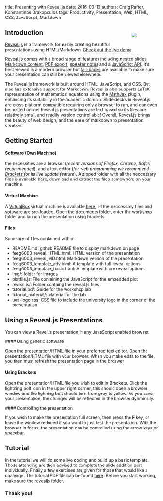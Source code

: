 title: Presenting with Reveal.js
date: 2016-03-10
authors: Craig Rafter, Konstantinos Drakopoulos
tags: Productivity, Presentation, Web, HTML, CSS, JavaScript, Markdown

<p align="center"><img src="{filename}/revealJS/reveal.png" align="right" style="margin: 2em 5em 2em 2em"/></p> 

## Introduction

[Reveal.js](https://github.com/hakimel/reveal.js/) is a framework for easily creating beautiful presentations using HTML/Markdown. [Check out the live demo](http://lab.hakim.se/reveal-js/).

Reveal.js comes with a broad range of features including [nested slides](https://github.com/hakimel/reveal.js#markup), [Markdown content](https://github.com/hakimel/reveal.js#markdown), [PDF export](https://github.com/hakimel/reveal.js#pdf-export), [speaker notes](https://github.com/hakimel/reveal.js#speaker-notes) and a [JavaScript API](https://github.com/hakimel/reveal.js#api). It's best viewed in a modern browser but [fall-backs](https://github.com/hakimel/reveal.js/wiki/Browser-Support) are available to make sure your presentation can still be viewed elsewhere.

The Reveal.js framework is built around HTML, JavaScript, and CSS. But also has extensive support for Markdown. Reveal.js also supports LaTeX representation of mathematical equations using the [MathJax](https://www.mathjax.org/) plugin, enhancing its suitability in the academic domain. Slide decks in Reveal.js are cross platform compatible requiring only a browser to run, and can even be hosted online! Reveal.js presentations are text based so its files are relatively small, and readily version controllable! Overall, Reveal.js brings the beauty of web design, and the ease of markdown to presentation creation!

## Getting Started

#### Software (Own Machine)
the necessities are a browser (*recent versions of Firefox, Chrome, Safari recommended*), and a text editor (*for web programming we recommend [Brackets](http://brackets.io/) for its live update feature*). A zipped folder with all the neccessary files is available [here]({filename}/revealJS/feeg6003_revealjs.zip), download and extract the files somewhere on your machine

#### Virtual Machine

A [VirtualBox](https://www.virtualbox.org/) virtual machine is available [here](http://www.southampton.ac.uk/~ngcmbits/virtualmachines/RevealJS-feeg6003.ova), all the neccessary files and software are pre-loaded. Open the documents folder, enter the workshop folder and launch the presentation using brackets.

#### Files

Summary of files contained within:

- README.md: github README file to display markdown on page
- feeg6003_reveal_HTML.html: HTML version of the presentation
- feeg6003_reveal_MD.html: Markdown version of the presentation
- feeg6003_template_adv.html: A template with full reveal options
- feeg6003_template_basic.html: A template with cre reveal options
- img/: folder for images
- plotfile.js: File containing the JavaScript for the embedded plot
- reveal.js/: Folder containg the reveal.js files
- tutorial.pdf: Guide for the workshop lab
- tutorial_material/: Material for the lab
- uos-logo.css: CSS file to include the university logo in the corner of the presentation

## Using a Reveal.js Presentations

You can view a Revel.js presentation in any JavaScript enabled browser.

#### Using generic software

Open the presentation/HTML file in your preferred text editor. Open the presentation/HTML file with your browser. When you make edits to the file, you then must refresh the presentation page in the broswer 

#### Using Brackets

Open the presentation/HTML file you wish to edit in Brackets. Click the lightning bolt icon in the upper right corner, this should open a browser window and the lighning bolt should turn from grey to yellow. As you save your presentation, the changes will be reflected in the browser dynmically.

#### Controlling the presentation

If you wish to make the presentation full screen, then press the **F** key, or leave the window reduced if you want to just test the presentation. With the browser in focus, the presentation can be controlled using the arrow keys or spacebar.

## Tutorial

In the tutorial we will do some live coding and build up a basic template. Those attending are then advised to complete the slide addition part individually. Finally a few exercises are given for those that would like a chalenge. The tutorial PDF file can be found [here]({filename}/revealJS/tutorial.pdf). Before you start working, make sure the [revealjs]({filename}/revealJS/feeg6003_revealjs.zip) folder.

### Thank you!

